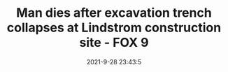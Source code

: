---
"title": "Man dies after excavation trench collapses at Lindstrom construction site - FOX 9"
"date": "2021-9-28 23:43:5"
"feed_name": "GOOGLENEWSCONSTRUCTION"
"feed_website": "https://news.google.com/search?q=construction%2Bincident&hl=en-US&gl=US&ceid=US:en"
"feed_rss": "https://news.google.com/rss/search?q=construction%2Bincident&hl=en-US&gl=US&ceid=US:en"
"link": "https://www.fox9.com/news/man-dies-after-excavation-trench-collapses-at-lindstrom-construction-site"
"source": "{'href': 'https://www.fox9.com', 'title': 'FOX 9'}"
"file": "_posts/2021-1-1-cb9ceff6d81710a8e2c040c4e6eed6835be29d58.md"
"accident": "1"
"drilling": "1"
"dead": "1"
"injured": "0"
"arrested": "0"
"where": "construction site"
"causes": "collapse"
"place": "unknown place"
---